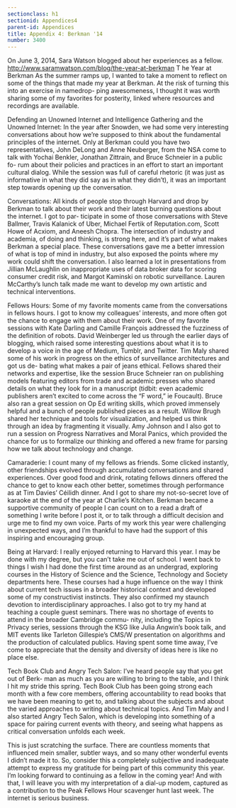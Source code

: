 ```yaml
---
sectionclass: h1
sectionid: Appendices4
parent-id: Appendices
title: Appendix 4: Berkman '14
number: 3400
---
```


On June 3, 2014, Sara Watson blogged about her experiences as a fellow.
http://www.saramwatson.com/blog/the-year-at-berkman
T
he Year at Berkman
As the summer ramps up, I wanted to take a moment to reflect on some of the things that made my year at Berkman. At the risk of turning this into an exercise in namedrop- ping awesomeness, I thought it was worth sharing some of my favorites for posterity, linked where resources and recordings are available.

Defending an Unowned Internet and Intelligence Gathering and the Unowned Internet: In the year after Snowden, we had some very interesting conversations about how we’re supposed to think about the fundamental principles of the internet. Only at Berkman could you have two representatives, John DeLong and Anne Neuberger, from the NSA come to talk with Yochai Benkler, Jonathan Zittrain, and Bruce Schneier in a public fo- rum about their policies and practices in an effort to start an important cultural dialog. While the session was full of careful rhetoric (it was just as informative in what they did say as in what they didn’t), it was an important step towards opening up the conversation.

Conversations: All kinds of people stop through Harvard and drop by Berkman to talk about their work and their latest burning questions about the internet. I got to par- ticipate in some of those conversations with Steve Ballmer, Travis Kalanick of Uber, Michael Fertik of Reputation.com, Scott Howe of Acxiom, and Aneesh Chopra. The intersection of industry and academia, of doing and thinking, is strong here, and it’s part of what makes Berkman a special place. These conversations gave me a better imression of what is top of mind in industry, but also exposed the points where my work could shift the conversation. I also learned a lot in presentations from Jillian McLaughlin on inappropriate uses of data broker data for scoring consumer credit risk, and Margot Kaminski on robotic surveillance. Lauren McCarthy’s lunch talk made me want to develop my own artistic and technical interventions.

Fellows Hours: Some of my favorite moments came from the conversations in fellows hours. I got to know my colleagues’ interests, and more often got the chance to engage with them about their work. One of my favorite sessions with Kate Darling and Camille François addressed the fuzziness of the definition of robots. David Weinberger led us through the earlier days of blogging, which raised some interesting questions about what it is to develop a voice in the age of Medium, Tumblr, and Twitter. Tim Maly shared some of his work in progress on the ethics of surveillance architectures and got us de- bating what makes a pair of jeans ethical. Fellows shared their networks and expertise, like the session Bruce Schneier ran on publishing models featuring editors from trade and academic presses who shared details on what they look for in a manuscript (tidbit: even academic publishers aren’t excited to come across the “F word,” ie Foucault). Bruce also ran a great session on Op Ed writing skills, which proved immensely helpful and a bunch of people published pieces as a result. Willow Brugh shared her technique and tools for visualization, and helped us think through an idea by fragmenting it visually. Amy Johnson and I also got to run a session on Progress Narratives and Moral Panics, which provided the chance for us to formalize our thinking and offered a new frame for parsing how we talk about technology and change.

Camaraderie: I count many of my fellows as friends. Some clicked instantly, other friendships evolved through accumulated conversations and shared experiences. Over good food and drink, rotating fellows dinners offered the chance to get to know each other better, sometimes through performance as at Tim Davies’ Céilidh dinner. And I got to share my not-so-secret love of karaoke at the end of the year at Charlie’s Kitchen. Berkman became a supportive community of people I can count on to a read a draft of something I write before I post it, or to talk through a difficult decision and urge me to find my own voice. Parts of my work this year were challenging in unexpected ways, and I’m thankful to have had the support of this inspiring and encouraging group.

Being at Harvard: I really enjoyed returning to Harvard this year. I may be done with my degree, but you can’t take me out of school. I went back to things I wish I had done the first time around as an undergrad, exploring courses in the History of Science and the Science, Technology and Society departments here. These courses had a huge influence on the way I think about current tech issues in a broader historical context and developed some of my constructivist instincts. They also confirmed my staunch devotion to interdisciplinary approaches. I also got to try my hand at teaching a couple guest seminars. There was no shortage of events to attend in the broader Cambridge commu- nity, including the Topics in Privacy series, sessions through the KSG like Julia Angwin’s book talk, and MIT events like Tarleton Gillespie’s CMS/W presentation on algorithms and the production of calculated publics. Having spent some time away, I’ve come to appreciate that the density and diversity of ideas here is like no place else.

Tech Book Club and Angry Tech Salon: I’ve heard people say that you get out of Berk- man as much as you are willing to bring to the table, and I think I hit my stride this spring. Tech Book Club has been going strong each month with a few core members, offering accountability to read books that we have been meaning to get to, and talking about the subjects and about the varied approaches to writing about technical topics. And Tim Maly and I also started Angry Tech Salon, which is developing into something of a space for pairing current events with theory, and seeing what happens as critical conversation unfolds each week.

This is just scratching the surface. There are countless moments that influenced mein smaller, subtler ways, and so many other wonderful events I didn’t made it to. So, consider this a completely subjective and inadequate attempt to express my gratitude for being part of this community this year. I’m looking forward to continuing as a fellow in the coming year!
And with that, I will leave you with my interpretation of a dial-up modem, captured as a contribution to the Peak Fellows Hour scavenger hunt last week. The internet is serious business.
